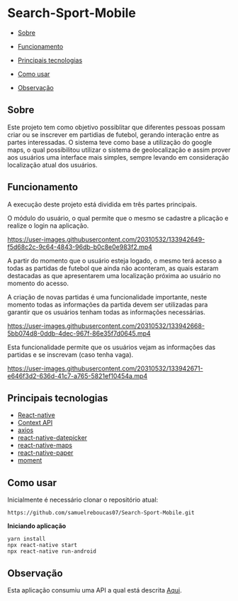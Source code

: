 # Search-Sport-Mobile

* [Sobre](#sobre)

* [Funcionamento](#funcionamento)

* [Principais tecnologias](#principais-tecnologias)

* [Como usar](#como-usar)

* [Observação](#observação)

## Sobre

Este projeto tem como objetivo possiblitar que diferentes pessoas possam criar ou se inscrever em partidias de futebol, gerando interação entre as partes interessadas.
O sistema teve como base a utilização do google maps, o qual possibilitou utilizar o sistema de geolocalização e assim prover aos usuários uma interface mais simples, sempre levando em consideração localização atual dos usuários. 

## Funcionamento
A execução deste projeto está dividida em três partes principais.

O módulo do usuário, o qual permite que o mesmo se cadastre a plicação e realize o login na aplicação.

https://user-images.githubusercontent.com/20310532/133942649-f5d68c2c-9c64-4843-96db-b0c8e0e983f2.mp4

A partir do momento que o usuário esteja logado, o mesmo terá acesso a todas as partidas de futebol que ainda não aconteram, as quais estaram destacadas as que apresentarem uma localização próxima ao usuário no momento do acesso. 


A criação de novas partidas é uma funcionalidade importante, neste momento todas as informações da partida devem ser utilizadas para garantir que os usuários tenham todas as informações necessárias. 

https://user-images.githubusercontent.com/20310532/133942668-5bb074d8-0ddb-4dec-967f-86e35f7d0645.mp4


Esta funcionalidade permite que os usuários vejam as informações das partidas e se inscrevam (caso tenha vaga). 


https://user-images.githubusercontent.com/20310532/133942671-e646f3d2-636d-41c7-a765-5821ef10454a.mp4


## Principais tecnologias

* [React-native](https://reactnative.dev/)
* [Context API](https://pt-br.reactjs.org/docs/context.html)
* [axios](https://axios-http.com/docs/intro)
* [react-native-datepicker](https://www.npmjs.com/package/react-native-datepicker)
* [react-native-maps](https://www.npmjs.com/package/react-native-maps)
* [react-native-paper](https://callstack.github.io/react-native-paper/)
* [moment](https://momentjs.com/)


## Como usar

Inicialmente é necessário clonar o repositório atual:

``` https://github.com/samuelreboucas07/Search-Sport-Mobile.git ```

**Iniciando aplicação** 
```
yarn install 
npx react-native start
npx react-native run-android
```

## Observação

Esta aplicação consumiu uma API a qual está descrita [Aqui](https://github.com/samuelreboucas07/Search-sport-api).
